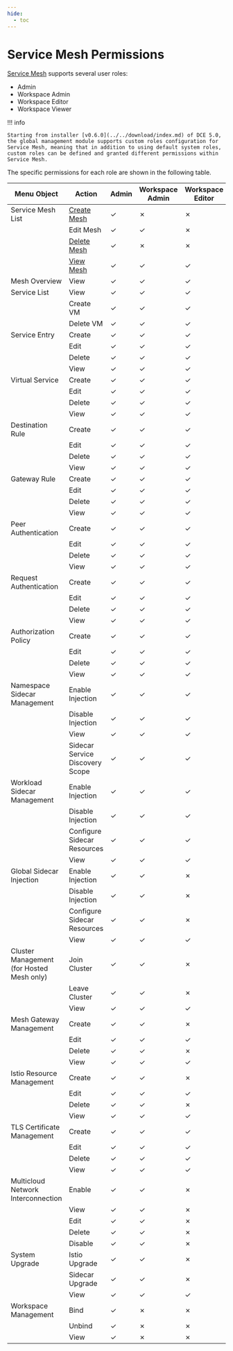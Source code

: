 ```yaml
---
hide:
  - toc
---
```


# Service Mesh Permissions

[Service Mesh](../../mspider/intro/index.md) supports several user roles:

- Admin
- Workspace Admin
- Workspace Editor
- Workspace Viewer

!!! info

    Starting from installer [v0.6.0](../../download/index.md) of DCE 5.0, the global management module supports custom roles configuration for Service Mesh, meaning that in addition to using default system roles, custom roles can be defined and granted different permissions within Service Mesh.

<!--
Use `&check;`for permissions granted and `&cross;`for permissions not granted.
-->

The specific permissions for each role are shown in the following table.

| Menu Object | Action | Admin | Workspace Admin | Workspace Editor | Workspace Viewer |
| ----------- | ------ | ----- | --------------- | ---------------- | ---------------- |
| Service Mesh List | [Create Mesh](../../mspider/user-guide/service-mesh/README.md) | &check; | &cross; | &cross; | &cross; |
| | Edit Mesh | &check; | &check; | &cross; | &cross; |
| | [Delete Mesh](../../mspider/user-guide/service-mesh/delete.md) | &check; | &cross; | &cross; | &cross; |
| | [View Mesh](../../mspider/user-guide/service-mesh/README.md) | &check; | &check; | &check; | &check; |
| Mesh Overview | View | &check; | &check; | &check; | &check; |
| Service List | View | &check; | &check; | &check; | &check; |
| | Create VM | &check; | &check; | &check; | &cross; |
| | Delete VM | &check; | &check; | &check; | &cross; |
| Service Entry | Create | &check; | &check; | &check; | &cross; |
| | Edit | &check; | &check; | &check; | &cross; |
| | Delete | &check; | &check; | &check; | &cross; |
| | View | &check; | &check; | &check; | &check; |
| Virtual Service | Create | &check; | &check; | &check; | &cross; |
| | Edit | &check; | &check; | &check; | &cross; |
| | Delete | &check; | &check; | &check; | &cross; |
| | View | &check; | &check; | &check; | &check; |
| Destination Rule | Create | &check; | &check; | &check; | &cross; |
| | Edit | &check; | &check; | &check; | &cross; |
| | Delete | &check; | &check; | &check; | &cross; |
| | View | &check; | &check; | &check; | &check; |
| Gateway Rule | Create | &check; | &check; | &check; | &cross; |
| | Edit | &check; | &check; | &check; | &cross; |
| | Delete | &check; | &check; | &check; | &cross; |
| | View | &check; | &check; | &check; | &check; |
| Peer Authentication | Create | &check; | &check; | &check; | &cross; |
| | Edit | &check; | &check; | &check; | &cross; |
| | Delete | &check; | &check; | &check; | &cross; |
| | View | &check; | &check; | &check; | &check; |
| Request Authentication | Create | &check; | &check; | &check; | &cross; |
| | Edit | &check; | &check; | &check; | &cross; |
| | Delete | &check; | &check; | &check; | &cross; |
| | View | &check; | &check; | &check; | &check; |
| Authorization Policy | Create | &check; | &check; | &check; | &cross; |
| | Edit | &check; | &check; | &check; | &cross; |
| | Delete | &check; | &check; | &check; | &cross; |
| | View | &check; | &check; | &check; | &check; |
| Namespace Sidecar Management | Enable Injection | &check; | &check; | &check; | &cross; |
| | Disable Injection | &check; | &check; | &check; | &cross; |
| | View | &check; | &check; | &check; | &check; |
| | Sidecar Service Discovery Scope | &check; | &check; | &check; | &cross; |
| Workload Sidecar Management | Enable Injection | &check; | &check; | &check; | &cross; |
| | Disable Injection | &check; | &check; | &check; | &cross; |
| | Configure Sidecar Resources | &check; | &check; | &check; | &cross; |
| | View | &check; | &check; | &check; | &check; |
| Global Sidecar Injection | Enable Injection | &check; | &check; | &cross; | &cross; |
| | Disable Injection | &check; | &check; | &cross; | &cross; |
| | Configure Sidecar Resources | &check; | &check; | &cross; | &cross; |
| | View | &check; | &check; | &check; | &check; |
| Cluster Management (for Hosted Mesh only) | Join Cluster | &check; | &check; | &cross; | &cross; |
| | Leave Cluster | &check; | &check; | &cross; | &cross; |
| | View | &check; | &check; | &check; | &check; |
| Mesh Gateway Management | Create | &check; | &check; | &cross; | &cross; |
| | Edit | &check; | &check; | &check; | &cross; |
| | Delete | &check; | &check; | &cross; | &cross; |
| | View | &check; | &check; | &check; | &check; |
| Istio Resource Management | Create | &check; | &check; | &cross; | &cross; |
| | Edit | &check; | &check; | &check; | &cross; |
| | Delete | &check; | &check; | &cross; | &cross; |
| | View | &check; | &check; | &check; | &check; |
| TLS Certificate Management | Create | &check; | &check; | &check; | &cross; |
| | Edit | &check; | &check; | &check; | &cross; |
| | Delete | &check; | &check; | &check; | &cross; |
| | View | &check; | &check; | &check; | &check; |
| Multicloud Network Interconnection | Enable | &check; | &check; | &cross; | &cross; |
| | View | &check; | &check; | &cross; | &cross; |
| | Edit | &check; | &check; | &cross; | &cross; |
| | Delete | &check; | &check; | &cross; | &cross; |
| | Disable | &check; | &check; | &cross; | &cross; |
| System Upgrade | Istio Upgrade | &check; | &check; | &cross; | &cross; |
| | Sidecar Upgrade | &check; | &check; | &cross; | &cross; |
| | View | &check; | &check; | &check; | &check; |
| Workspace Management | Bind | &check; | &cross; | &cross; | &cross; |
| | Unbind | &check; | &cross; | &cross; | &cross; |
| | View | &check; | &cross; | &cross; | &cross; |
